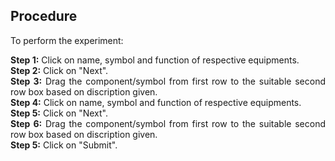 ## Procedure<br>

<div style="text-align:justify;">

To perform the experiment:  
  
**Step 1:** Click on name, symbol and function of respective equipments.  
**Step 2:** Click on "Next".  
**Step 3:** Drag the component/symbol from first row to the suitable second row box based on discription given.  
**Step 4:** Click on name, symbol and function of respective equipments.  
**Step 5:** Click on "Next".  
**Step 6:** Drag the component/symbol from first row to the suitable second row box based on discription given.  
**Step 5:** Click on "Submit".

</div>